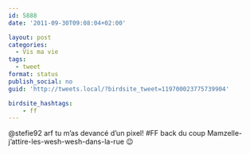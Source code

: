 ```yaml
---
id: 5888
date: '2011-09-30T09:08:04+02:00'

layout: post
categories:
  - Vis ma vie
tags:
  - tweet
format: status
publish_social: no
guid: 'http://tweets.local/?birdsite_tweet=119700023775739904'

birdsite_hashtags:
    - ff
---
```


@stefie92 arf tu m’as devancé d’un pixel! #FF back du coup Mamzelle-j’attire-les-wesh-wesh-dans-la-rue 😉